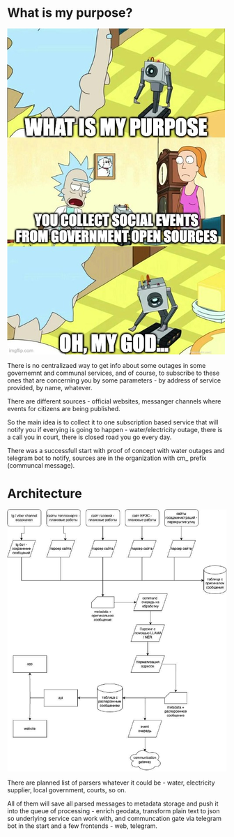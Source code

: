 # What is my purpose?

![What is my purpose?](/img/purpose.jpeg)

There is no centralizaed way to get info about some outages in some governemnt and communal services, and of course, to subscribe to these ones that are concerning you by some parameters - by address of service provided, by name, whatever.

There are different sources - official websites, messanger channels where events for citizens are being published.

So the main idea is to collect it to one subscription based service that will notify you if everying is going to happen - water/electricity outage, there is a call you in court, there is closed road you go every day.

There was a successfull start with proof of concept with water outages and telegram bot to notify, sources are in the organization with cm_ prefix (communcal message).

# Architecture

![Scheme](/img/scheme.jpg)

There are planned list of parsers whatever it could be - water, electricity supplier, local government, courts, so on.

All of them will save all parsed messages to metadata storage and push it into the queue of processing - enrich geodata, transform plain text to json so underlying service can work with, and communcation gate via telegram bot in the start and a few frontends - web, telegram.
